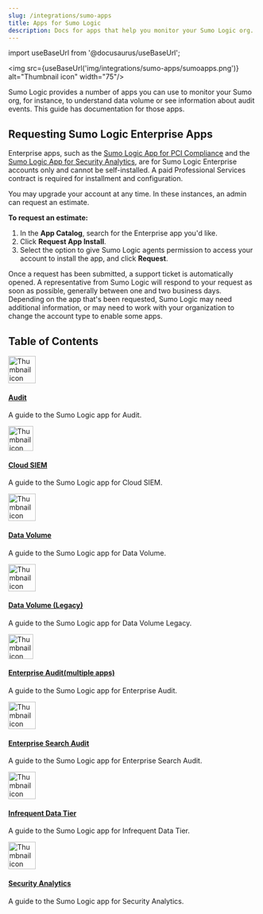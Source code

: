```yaml
---
slug: /integrations/sumo-apps
title: Apps for Sumo Logic
description: Docs for apps that help you monitor your Sumo Logic org.
---
```


import useBaseUrl from '@docusaurus/useBaseUrl';

<img src={useBaseUrl('img/integrations/sumo-apps/sumoapps.png')} alt="Thumbnail icon" width="75"/>

Sumo Logic provides a number of apps you can use to monitor your Sumo org, for instance, to understand data volume or see information about audit events. This guide has documentation for those apps.

## Requesting Sumo Logic Enterprise Apps

Enterprise apps, such as the [Sumo Logic App for PCI Compliance](/docs/integrations/pci-compliance/setup) and the [Sumo Logic App for Security Analytics](/docs/integrations/sumo-apps/security-analytics), are for Sumo Logic Enterprise accounts only and cannot be self-installed. A paid Professional Services contract is required for installment and configuration.

You may upgrade your account at any time. In these instances, an admin can request an estimate.

**To request an estimate:**

1. In the **App Catalog**, search for the Enterprise app you'd like.
2. Click **Request App Install**.
3. Select the option to give Sumo Logic agents permission to access your account to install the app, and click **Request**.

Once a request has been submitted, a support ticket is automatically opened. A representative from Sumo Logic will respond to your request as soon as possible, generally between one and two business days. Depending on the app that's been requested, Sumo Logic may need additional information, or may need to work with your organization to change the account type to enable some apps.

## Table of Contents

<div className="box-wrapper" markdown="1">
<div className="box smallbox1 card">
  <div className="container">
  <img src={useBaseUrl('img/integrations/sumo-apps/Audit_Img.png')} alt="Thumbnail icon" width="55"/>
  <h4><a href="/docs/integrations/sumo-apps/audit">Audit</a></h4>
  <p>A guide to the Sumo Logic app for Audit.</p>
  </div>
</div>
<div className="box smallbox2 card">
  <div className="container">
  <img src={useBaseUrl('img/integrations/sumo-apps/')} alt="Thumbnail icon" width="50"/>
  <h4><a href="/docs/integrations/sumo-apps/cse">Cloud SIEM</a></h4>
  <p>A guide to the Sumo Logic app for Cloud SIEM.</p>
  </div>
</div>
<div className="box smallbox3 card">
  <div className="container">
  <img src={useBaseUrl('img/integrations/sumo-apps/volumeview.png')} alt="Thumbnail icon" width="55"/>
  <h4><a href="/docs/integrations/sumo-apps/data-volume">Data Volume</a></h4>
  <p>A guide to the Sumo Logic app for Data Volume.</p>
  </div>
</div>
<div className="box smallbox4 card">
  <div className="container">
  <img src={useBaseUrl('img/integrations/sumo-apps/volumeview.png')} alt="Thumbnail icon" width="55"/>
  <h4><a href="/docs/integrations/sumo-apps/data-volume-legacy">Data Volume (Legacy)</a></h4>
  <p>A guide to the Sumo Logic app for Data Volume Legacy.</p>
  </div>
</div>
    <div className="box smallbox5 card">
      <div className="container">
      <img src={useBaseUrl('img/integrations/sumo-apps/Enterprise_Audit.png')} alt="Thumbnail icon" width="50"/>
      <h4><a href="/docs/integrations/sumo-apps/enterprise-audit">Enterprise Audit(multiple apps)</a></h4>
      <p>A guide to the Sumo Logic app for Enterprise Audit.</p>
      </div>
    </div>
    <div className="box smallbox6 card">
      <div className="container">
      <img src={useBaseUrl('img/integrations/sumo-apps/sumologic_EnterpriseSearchAudit.png')} alt="Thumbnail icon" width="55"/>
      <h4><a href="/docs/integrations/sumo-apps/enterprise-search-audit">Enterprise Search Audit</a></h4>
      <p>A guide to the Sumo Logic app for Enterprise Search Audit.</pSearch >
      </div>
    </div>
    <div className="box smallbox7 card">
      <div className="container">
      <img src={useBaseUrl('img/integrations/sumo-apps/InfrequentDT.png')} alt="Thumbnail icon" width="55"/>
      <h4><a href="/docs/integrations/sumo-apps/infrequent-data-tier">Infrequent Data Tier</a></h4>
      <p>A guide to the Sumo Logic app for Infrequent Data Tier.</pSearch >
      </div>
    </div>
    <div className="box smallbox8 card">
      <div className="container">
      <img src={useBaseUrl('img/integrations/sumo-apps/SecurityAnalytics.png')} alt="Thumbnail icon" width="55"/>
      <h4><a href="/docs/integrations/sumo-apps/security-analytics">Security Analytics</a></h4>
      <p>A guide to the Sumo Logic app for Security Analytics.</pSearch >
      </div>
    </div>
